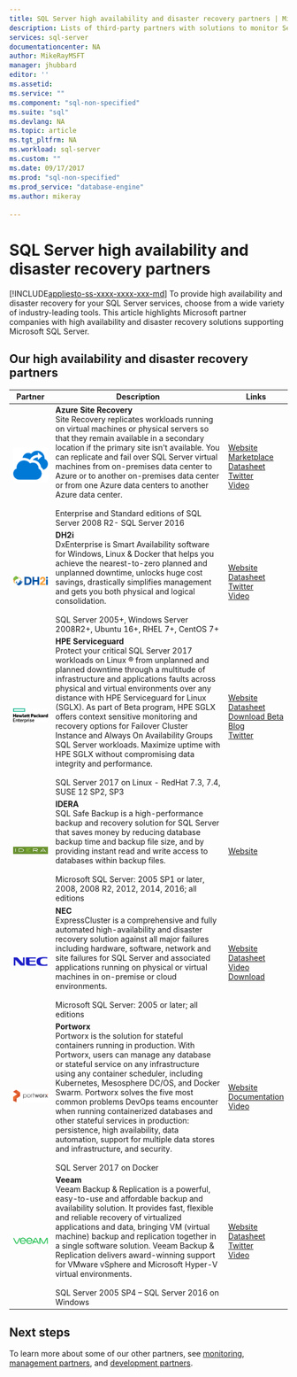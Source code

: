 ```yaml
---
title: SQL Server high availability and disaster recovery partners | Microsoft Docs
description: Lists of third-party partners with solutions to monitor Server.
services: sql-server
documentationcenter: NA
author: MikeRayMSFT
manager: jhubbard
editor: ''
ms.assetid: 
ms.service: ""
ms.component: "sql-non-specified"
ms.suite: "sql"
ms.devlang: NA
ms.topic: article
ms.tgt_pltfrm: NA
ms.workload: sql-server
ms.custom: ""
ms.date: 09/17/2017    
ms.prod: "sql-non-specified"
ms.prod_service: "database-engine"
ms.author: mikeray

---
```

# SQL Server high availability and disaster recovery partners
[!INCLUDE[appliesto-ss-xxxx-xxxx-xxx-md](../includes/appliesto-ss-xxxx-xxxx-xxx-md.md)]
To provide high availability and disaster recovery for your SQL Server services, choose from a wide variety of industry-leading tools.  This article highlights Microsoft partner companies with high availability and disaster recovery solutions supporting Microsoft SQL Server.

## Our high availability and disaster recovery partners
<!--|![PartnerShortName][1] |**PartnerShortName**<br>PartnerShortName Brief description of the type of products that partner provides. <br><br>List of supported versions of SQL Server, OS, OS platforms/distros  Server 2005 SP4 – SQL Server 2016 on Windows |[Datasheet][PartnerShortName_datasheet]<br>[Marketplace][PartnerShortName_marketplace]<br>[Website][PartnerShortName_website]<br>[Twitter][PartnerShortName_twitter]<br>[Video][PartnerShortName_youtube]|[![veem_video](./media/partner-hadr-sql-server/PartnerShortName_video.png)](https://www.youtube.com/channel/**************)
-->

| Partner | Description | Links | 
| --- | --- | --- |
|![azure][5] |**Azure Site Recovery**<br>Site Recovery replicates workloads running on virtual machines or physical servers so that they remain available in a secondary location if the primary site isn't available. You can replicate and fail over SQL Server virtual machines from on-premises data center to Azure or to another on-premises data center or from one Azure data centers to another Azure data center.<br><br> Enterprise and Standard editions of SQL Server 2008 R2- SQL Server 2016|[Website][azure_website]<br>[Marketplace][azure_marketplace]<br>[Datasheet][azure_datasheet]<br>[Twitter][azure_twitter]<br>[Video][azure_youtube]|
|![dh2i][2] |**DH2i**<br>DxEnterprise is Smart Availability software for Windows, Linux & Docker that helps you achieve the nearest-to-zero planned and unplanned downtime, unlocks huge cost savings, drastically simplifies management and gets you both physical and logical consolidation.<br><br>SQL Server 2005+, Windows Server 2008R2+, Ubuntu 16+, RHEL 7+, CentOS 7+|[Website][dh2i_website]<br>[Datasheet][dh2i_datasheet]<br>[Twitter][dh2i_twitter]<br>[Video][dh2i_youtube]|
|![hpe][4] |**HPE Serviceguard**<br>Protect your critical SQL Server 2017 workloads on Linux ® from unplanned and planned downtime through a multitude of infrastructure and applications faults across physical and virtual environments over any distance with HPE Serviceguard for Linux (SGLX). As part of Beta program, HPE SGLX offers context sensitive monitoring and recovery options for Failover Cluster Instance and Always On Availability Groups SQL Server workloads. Maximize uptime with HPE SGLX without compromising data integrity and performance.<br><br>SQL Server 2017 on Linux - RedHat 7.3, 7.4, SUSE 12 SP2, SP3|[Website][hpe_website]<br>[Datasheet][hpe]<br>[Download Beta][hpe_download]<br>[Blog][hpe_download]<br>[Twitter][hpe_twitter]
|![idera][3]|**IDERA**<br>SQL Safe Backup is a high-performance backup and recovery solution for SQL Server that saves money by reducing database backup time and backup file size, and by providing instant read and write access to databases within backup files.<br><br>Microsoft SQL Server: 2005 SP1 or later, 2008, 2008 R2, 2012, 2014, 2016; all editions |[Website][idera_website]|
|![nec][7]|**NEC**<br>ExpressCluster is a comprehensive and fully automated high-availability and disaster recovery solution against all major failures including hardware, software, network and site failures for SQL Server and associated applications running on physical or virtual machines in on-premise or cloud environments.<br><br>Microsoft SQL Server: 2005 or later; all editions |[Website][necec_website]<br>[Datasheet][necec_datasheet]<br>[Video][necec_youtube]<br>[Download][necec_download]|
|![portworx][6] |**Portworx**<br>Portworx is the solution for stateful containers running in production. With Portworx, users can manage any database or stateful service on any infrastructure using any container scheduler, including Kubernetes, Mesosphere DC/OS, and Docker Swarm. Portworx solves the five most common problems DevOps teams encounter when running containerized databases and other stateful services in production: persistence, high availability, data automation, support for multiple data stores and infrastructure, and security.<br><br>SQL Server 2017 on Docker |[Website][portworx_website]<br>[Documentation][portworx_docs]<br>[Video][portworx_youtube]|
|![veeam][1] |**Veeam**<br>Veeam Backup & Replication is a powerful, easy-to-use and affordable backup and availability solution. It provides fast, flexible and reliable recovery of virtualized applications and data, bringing VM (virtual machine) backup and replication together in a single software solution. Veeam Backup & Replication delivers award-winning support for VMware vSphere and Microsoft Hyper-V virtual environments.<br><br>SQL Server 2005 SP4 – SQL Server 2016 on Windows |[Website][veeam_website]<br>[Datasheet][veeam_datasheet]<br>[Twitter][veeam_twitter]<br>[Video][veeam_youtube]|



## Next steps
To learn more about some of our other partners, see [monitoring][mon_partners], [management partners][management_partners], and [development partners][dev_partners].

<!--Image references-->
[1]: ./media/partner-hadr-sql-server/Veeam_green_logo.png
[2]: ./media/partner-hadr-sql-server/dh2i_logo.png
[3]: ./media/partner-hadr-sql-server/idera_logo.png
[4]: ./media/partner-hadr-sql-server/hpe_pri_grn_pos_rgb.png
[5]: ./media/partner-hadr-sql-server/azure_logo.png
[6]: ./media/partner-hadr-sql-server/portworx_logo.png
[7]: ./media/partner-hadr-sql-server/nec_logo.png


<!--Article links-->
[mon_partners]: ./partner-monitor-sql-server.md
[management_partners]: ./partner-management-sql-server.md
[dev_partners]: ./partner-dev-sql-server.md

<!--Website links -->
[veeam_website]:https://www.veeam.com/
[dh2i_website]:http://dh2i.com
[idera_website]:https://www.idera.com/productssolutions/sqlserver
[hpe_website]: https://www.hpe.com/us/en/product-catalog/detail/pip.376220.html
[azure_website]: http://docs.microsoft.com/azure/site-recovery/site-recovery-sql
[necec_website]: https://www.necam.com/ExpressCluster/
[portworx_website]: https://portworx.com/

<!--Get Started Links-->

<!--Datasheet Links-->
[veeam_datasheet]:https://www.veeam.com/veeam_backup_9_5_datasheet_en_ds.pdf
[dh2i_datasheet]:http://dh2i.com/wp-content/uploads/DxE-Win-QuickFacts.pdf
[hpe]:https://www.hpe.com/h20195/v2/default.aspx?cc=us&lc=en&oid=376220
[necec_datasheet]: https://www.necam.com/docs/?id=0d9ef7a7-f935-4909-b6bb-20a47b3
[azure_datasheet]: http://docs.microsoft.com/azure/site-recovery/site-recovery-sql#site-recovery-support

<!--Marketplace Links -->
[azure_marketplace]: https://azuremarketplace.microsoft.com/marketplace/apps?search=site%20recovery&page=1
<!--Press links-->
<!--[veeam_press]:-->

<!--YouTube links-->
[veeam_youtube]:https://www.youtube.com/user/YouVeeam
[dh2i_youtube]:https://www.youtube.com/user/dh2icompany 
[idera_youtube]:https://www.idera.com/resourcecentral/videos/sql-safe-overview
[azure_youtube]: https://mva.microsoft.com/en-US/training-courses/is-your-lack-of-a-disaster-recovery-site-keeping-you-up-at-night-8680?l=oF7YrFH1_7504984382
[necec_youtube]: https://www.youtube.com/watch?v=9La3Cw1Q1Jk
[portworx_youtube]: https://www.youtube.com/channel/UCSexpvQ9esSRgiS_Q9_3mLQ 

<!--Twitter links-->
[veeam_twitter]:https://twitter.com/veeam
[dh2i_twitter]:https://twitter.com/dh2i
[hpe_twitter]:https://twitter.com/hpe
[azure_twitter]: https://twitter.com/hashtag/azuresiterecovery

<!--Docs links>-->
[portworx_docs]: http://docs.portworx.com/

<!--Download links-->
[hpe_download]: http://downloads.linux.hpe.com/SDR/project/sglx/sglx-beta/
[necec_download]: https://www.necam.com/ExpressCluster/30daytrial/
<!--Blog links-->
[hpe_blog]: https://community.hpe.com/t5/Servers-The-Right-Compute/SQL-Server-for-Linux-Is-Here-and-A-New-Chapter-for-Mission/ba-p/6977571#.WiHWW0xFwUE
